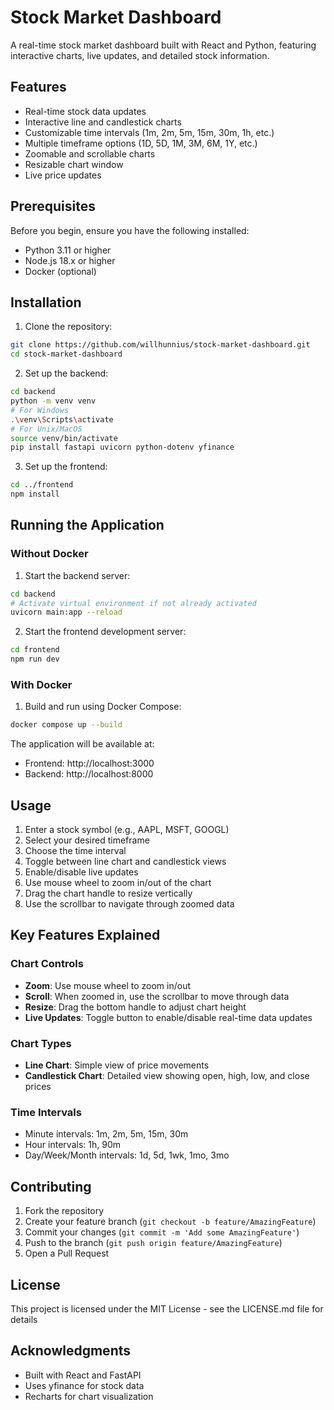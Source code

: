 # Stock Market Dashboard

A real-time stock market dashboard built with React and Python, featuring interactive charts, live updates, and detailed stock information.

## Features

- Real-time stock data updates
- Interactive line and candlestick charts
- Customizable time intervals (1m, 2m, 5m, 15m, 30m, 1h, etc.)
- Multiple timeframe options (1D, 5D, 1M, 3M, 6M, 1Y, etc.)
- Zoomable and scrollable charts
- Resizable chart window
- Live price updates

## Prerequisites

Before you begin, ensure you have the following installed:
- Python 3.11 or higher
- Node.js 18.x or higher
- Docker (optional)

## Installation

1. Clone the repository:
```bash
git clone https://github.com/willhunnius/stock-market-dashboard.git
cd stock-market-dashboard
```

2. Set up the backend:
```bash
cd backend
python -m venv venv
# For Windows
.\venv\Scripts\activate
# For Unix/MacOS
source venv/bin/activate
pip install fastapi uvicorn python-dotenv yfinance
```

3. Set up the frontend:
```bash
cd ../frontend
npm install
```

## Running the Application

### Without Docker

1. Start the backend server:
```bash
cd backend
# Activate virtual environment if not already activated
uvicorn main:app --reload
```

2. Start the frontend development server:
```bash
cd frontend
npm run dev
```

### With Docker

1. Build and run using Docker Compose:
```bash
docker compose up --build
```

The application will be available at:
- Frontend: http://localhost:3000
- Backend: http://localhost:8000

## Usage

1. Enter a stock symbol (e.g., AAPL, MSFT, GOOGL)
2. Select your desired timeframe
3. Choose the time interval
4. Toggle between line chart and candlestick views
5. Enable/disable live updates
6. Use mouse wheel to zoom in/out of the chart
7. Drag the chart handle to resize vertically
8. Use the scrollbar to navigate through zoomed data

## Key Features Explained

### Chart Controls
- **Zoom**: Use mouse wheel to zoom in/out
- **Scroll**: When zoomed in, use the scrollbar to move through data
- **Resize**: Drag the bottom handle to adjust chart height
- **Live Updates**: Toggle button to enable/disable real-time data updates

### Chart Types
- **Line Chart**: Simple view of price movements
- **Candlestick Chart**: Detailed view showing open, high, low, and close prices

### Time Intervals
- Minute intervals: 1m, 2m, 5m, 15m, 30m
- Hour intervals: 1h, 90m
- Day/Week/Month intervals: 1d, 5d, 1wk, 1mo, 3mo

## Contributing

1. Fork the repository
2. Create your feature branch (`git checkout -b feature/AmazingFeature`)
3. Commit your changes (`git commit -m 'Add some AmazingFeature'`)
4. Push to the branch (`git push origin feature/AmazingFeature`)
5. Open a Pull Request

## License

This project is licensed under the MIT License - see the LICENSE.md file for details

## Acknowledgments

- Built with React and FastAPI
- Uses yfinance for stock data
- Recharts for chart visualization
